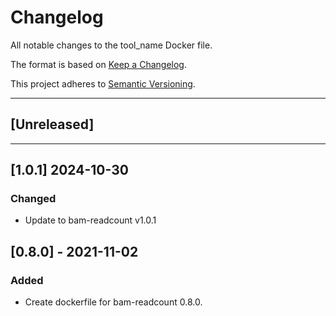 # Changelog
All notable changes to the tool_name Docker file.

The format is based on [Keep a Changelog](https://keepachangelog.com/en/1.0.0/).

This project adheres to [Semantic Versioning](https://semver.org/spec/v2.0.0.html).

---

## [Unreleased]

---

## [1.0.1] 2024-10-30
### Changed
- Update to bam-readcount v1.0.1

## [0.8.0] - 2021-11-02
### Added
- Create dockerfile for bam-readcount 0.8.0.

